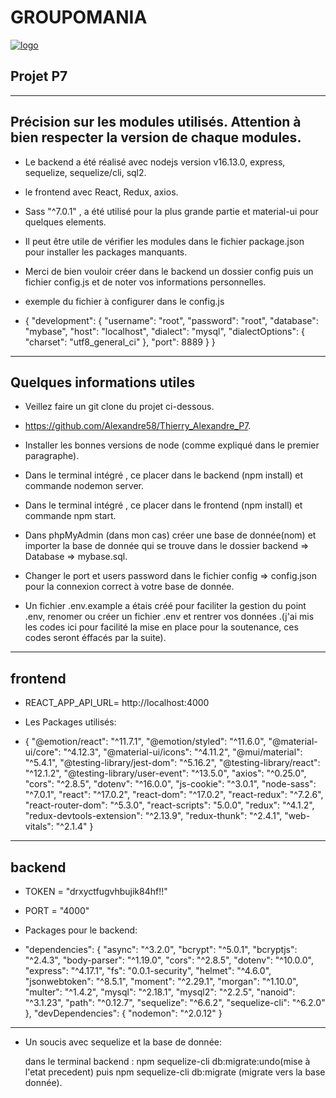 # GROUPOMANIA 
[![logo](backend/images/icon-above-fontPourReaME.png)](#)

## Projet P7


--------------------- 

## Précision sur les modules utilisés. Attention à bien respecter la version de chaque modules.

* Le backend a été réalisé avec nodejs version v16.13.0, express, sequelize, sequelize/cli, sql2.

* le frontend avec React, Redux, axios.

* Sass "^7.0.1" , a été utilisé pour la plus grande partie et material-ui pour quelques elements. 

* Il peut être utile de vérifier les modules dans le fichier package.json pour installer les packages manquants.

* Merci de bien vouloir créer dans le backend un dossier config puis un fichier config.js et de noter vos informations personnelles.

* exemple du fichier à configurer dans le config.js

* {
  "development": 
    {
    "username": "root",
    "password": "root",
    "database": "mybase",
    "host": "localhost",
    "dialect": "mysql",
    "dialectOptions": {
    "charset": "utf8_general_ci"
    },
    "port": 8889
    }
}

----------------------
## Quelques informations utiles

* Veillez faire un git clone du projet ci-dessous.

* https://github.com/Alexandre58/Thierry_Alexandre_P7.

* Installer les bonnes versions de node (comme expliqué dans le premier paragraphe).

* Dans le terminal intégré , ce placer dans le backend (npm install) et commande nodemon server.

* Dans le terminal intégré , ce placer dans le frontend (npm install) et commande npm start.

* Dans phpMyAdmin (dans mon cas) créer une base de donnée(nom) et importer la base de donnée qui se trouve dans le dossier backend => Database => mybase.sql.

* Changer le port et users password dans le fichier config => config.json pour la connexion correct à votre base de donnée.

* Un fichier .env.example a étais créé pour faciliter la gestion du point .env, renomer ou créer un fichier .env et rentrer vos données .(j'ai mis les codes ici pour facilité la mise en place pour la soutenance, ces codes seront éffacés par la suite).

--------------------------------------------

## frontend 

*  REACT_APP_API_URL= http://localhost:4000 

* Les Packages utilisés:

* { "@emotion/react": "^11.7.1",
    "@emotion/styled": "^11.6.0",
    "@material-ui/core": "^4.12.3",
    "@material-ui/icons": "^4.11.2",
    "@mui/material": "^5.4.1",
    "@testing-library/jest-dom": "^5.16.2",
    "@testing-library/react": "^12.1.2",
    "@testing-library/user-event": "^13.5.0",
    "axios": "^0.25.0",
    "cors": "^2.8.5",
    "dotenv": "^16.0.0",
    "js-cookie": "^3.0.1",
    "node-sass": "^7.0.1",
    "react": "^17.0.2",
    "react-dom": "^17.0.2",
    "react-redux": "^7.2.6",
    "react-router-dom": "^5.3.0",
    "react-scripts": "5.0.0",
    "redux": "^4.1.2",
    "redux-devtools-extension": "^2.13.9",
    "redux-thunk": "^2.4.1",
    "web-vitals": "^2.1.4"
}

---------------------------------------

## backend

* TOKEN = "drxyctfugvhbujik84hf!!"

* PORT = "4000"

* Packages pour le backend:

* "dependencies": {
    "async": "^3.2.0",
    "bcrypt": "^5.0.1",
    "bcryptjs": "^2.4.3",
    "body-parser": "^1.19.0",
    "cors": "^2.8.5",
    "dotenv": "^10.0.0",
    "express": "^4.17.1",
    "fs": "0.0.1-security",
    "helmet": "^4.6.0",
    "jsonwebtoken": "^8.5.1",
    "moment": "^2.29.1",
    "morgan": "^1.10.0",
    "multer": "^1.4.2",
    "mysql": "^2.18.1",
    "mysql2": "^2.2.5",
    "nanoid": "^3.1.23",
    "path": "^0.12.7",
    "sequelize": "^6.6.2",
    "sequelize-cli": "^6.2.0"
  },
  "devDependencies": {
    "nodemon": "^2.0.12"
  }
-------------------------------
* Un soucis avec sequelize et la base de donnée:

  dans le terminal backend : npm sequelize-cli db:migrate:undo(mise à l'etat precedent) puis  npm sequelize-cli db:migrate (migrate vers la base donnée).






